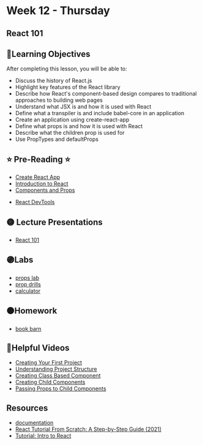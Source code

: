 # Week 12 - Thursday

## React 101

## 📍Learning Objectives
After completing this lesson, you will be able to:

- Discuss the history of React.js
- Highlight key features of the React library
- Describe how React's component-based design compares to traditional approaches to building web pages
- Understand what JSX is and how it is used with React
- Define what a transpiler is and include babel-core in an application
- Create an application using create-react-app
- Define what props is and how it is used with React
- Describe what the children prop is used for
- Use PropTypes and defaultProps

## ⭐️ Pre-Reading ⭐️
- [Create React App](https://digitalcrafts.instructure.com/courses/252/pages/reading-using-create-react-app?module_item_id=23485)
- [Introduction to React](https://digitalcrafts.instructure.com/courses/252/pages/reading-intro-to-react?module_item_id=23483)
- [Components and Props](https://reactjs.org/docs/components-and-props.html)
<!-- - [Writing Function Components](https://learn.digitalcrafts.com/immersive/lessons/full-stack-frameworks/function-components/#learning-objectives) -->
- [React DevTools](https://digitalcrafts.instructure.com/courses/254/pages/reading-react-devtools?module_item_id=23484)


## 🟡 Lecture Presentations
- [React 101](https://dc-web2.onrender.com/p2/React/React101.html#1)

## 🟣Labs 
- [props lab](https://github.com/veros-labs/react-props-lab.git)
- [prop drills](https://github.com/veros-labs/lab-react-prop-drills)
- [calculator](https://github.com/veros-labs/lab-react-calculator)
## 🟠Homework
- [book barn](https://github.com/veros-labs/hw-react-props-book-barn)


## 🔵Helpful Videos
- [Creating Your First Project](https://www.youtube.com/watch?v=-4cX8mRD4Dg)
- [Understanding Project Structure](https://www.youtube.com/watch?v=zi4wbrDUJ5U)
- [Creating Class Based Component](https://www.youtube.com/watch?v=IriDBK0lhqk)
- [Creating Child Components](https://www.youtube.com/watch?v=uSY9Yf6Hdj8)
- [Passing Props to Child Components](https://www.youtube.com/watch?v=ayCGndQuso0)


<!-- ## ✔️Todo Checklist
- [ ] -->

<!-- ## 🔶Vocabulary

## 🔷Test Your knowledge -->


## Resources 
- [documentation](https://reactjs.org/docs/getting-started.html)
- [React Tutorial From Scratch: A Step-by-Step Guide (2021)](https://ibaslogic.com/react-tutorial-for-beginners/)
- [Tutorial: Intro to React](https://reactjs.org/tutorial/tutorial.html)



